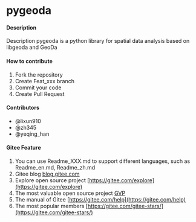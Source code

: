# pygeoda

#### Description
Description 
pygeoda is a python library for spatial data analysis based on libgeoda and GeoDa


#### How to contribute

1.  Fork the repository
2.  Create Feat_xxx branch
3.  Commit your code
4.  Create Pull Request

#### Contributors

* @lixun910
* @zh345
* @yeqing_han


#### Gitee Feature

1.  You can use Readme\_XXX.md to support different languages, such as Readme\_en.md, Readme\_zh.md
2.  Gitee blog [blog.gitee.com](https://blog.gitee.com)
3.  Explore open source project [https://gitee.com/explore](https://gitee.com/explore)
4.  The most valuable open source project [GVP](https://gitee.com/gvp)
5.  The manual of Gitee [https://gitee.com/help](https://gitee.com/help)
6.  The most popular members  [https://gitee.com/gitee-stars/](https://gitee.com/gitee-stars/)
